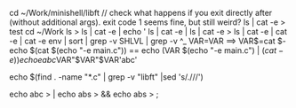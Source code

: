 cd ~/Work/minishell/libft  // check what happens if you exit directly after (without additional args). exit code 1 seems fine, but still weird?
ls | cat -e > test
cd ~/Work
ls >
ls | cat -e | echo '
ls | cat -e |
ls | cat -e >
ls | cat -e | cat -e | cat -e
env | sort | grep -v SHLVL | grep -v ^_
VAR$=$VAR  ==> VAR$=cat
$-
echo $(cat $(echo "-e main.c")) == echo $($VAR $(echo "-e main.c") | $(cat -e))
echo eabc$VAR"$VAR"$VAR'abc'

echo $(find . -name "*.c" | grep -v "libft" |sed 's/.\///')

echo abc > |
echo abs > &&
echo abs > ;

